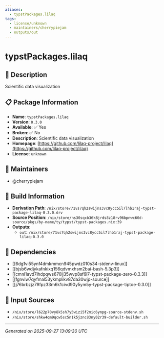 ```yaml
---
aliases:
  - typstPackages.lilaq
tags:
  - license/unknown
  - maintainers/cherrypiejam
  - outputs/out
---
```


# typstPackages.lilaq

## 📝 Description

Scientific data visualization

## 📋 Package Information

- **Name**: `typstPackages.lilaq`
- **Version**: `0.3.0`
- **Available**: ✅ Yes
- **Broken**: ✅ No
- **Description**: Scientific data visualization
- **Homepage**: [https://github.com/lilaq-project/lilaq](https://github.com/lilaq-project/lilaq)
- **License**: `unknown`
## 👥 Maintainers

- @cherrypiejam


## 🔧 Build Information

- **Derivation Path**: `/nix/store/71vs7qh2swijns3vc8ycc5il7lhb1raj-typst-package-lilaq-0.3.0.drv`
- **Source Position**: `/nix/store/ns30sqxb36k8jrds8z18rv96bpnwc60d-source/pkgs/by-name/ty/typst/typst-packages.nix:39`
- **Outputs**:
  - `out`:  `/nix/store/71vs7qh2swijns3vc8ycc5il7lhb1raj-typst-package-lilaq-0.3.0`

## 🔗 Dependencies

- [[6dg1vi55ynf4dmkmmcn945pwdz010s34-stdenv-linux]]
- [[bjsb6wdjykafnkixq156qdvmxhsm2bai-bash-5.3p3]]
- [[cmnl1avd7lhdpqws670lj35wvp8sf6l7-typst-package-zero-0.3.3]]
- [[fgnviw7qyfmal53ykmplikv87da30wjp-source]]
- [[j76brbzjz79fpz33m6k1civd90y5ym5y-typst-package-tiptoe-0.3.0]]

## 📁 Input Sources

- `/nix/store/l622p70vy8k5sh7y5wizi5f2mic6ynpg-source-stdenv.sh`
- `/nix/store/shkw4qm9qcw5sc5n1k5jznc83ny02r39-default-builder.sh`

---
*Generated on 2025-09-27 13:09:30 UTC*
